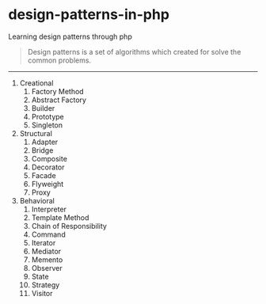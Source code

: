 # design-patterns-in-php
Learning design patterns through php

> Design patterns is a set of algorithms which created for solve the common problems.

---

1. Creational
    1. Factory Method 
    2. Abstract Factory 
    3. Builder
    4. Prototype
    5. Singleton
2. Structural
    1. Adapter
    2. Bridge
    3. Composite
    4. Decorator
    5. Facade
    6. Flyweight
    7. Proxy
3. Behavioral
    1. Interpreter
    2. Template Method
    3. Chain of Responsibility
    4. Command
    5. Iterator
    6. Mediator
    7. Memento
    8. Observer
    9. State
    10. Strategy
    11. Visitor
